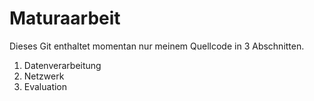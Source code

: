 # Maturaarbeit

Dieses Git enthaltet momentan nur meinem Quellcode in 3 Abschnitten.
1. Datenverarbeitung
2. Netzwerk
3. Evaluation
